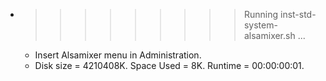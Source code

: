 * >>>>>>>>> Running inst-std-system-alsamixer.sh ...
  * Insert Alsamixer menu in Administration.
  * Disk size = 4210408K. Space Used = 8K. Runtime = 00:00:00:01.
